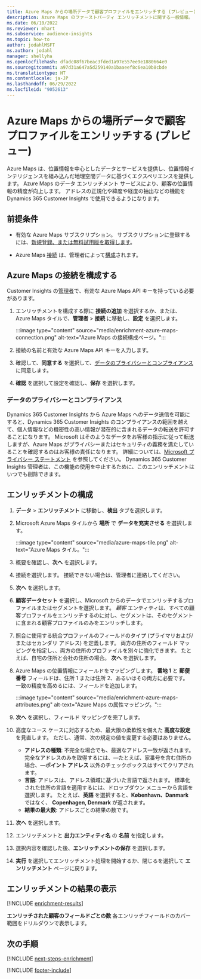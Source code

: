 ```yaml
---
title: Azure Maps からの場所データで顧客プロファイルをエンリッチする (プレビュー)
description: Azure Maps のファーストパーティ エンリッチメントに関する一般情報。
ms.date: 06/10/2022
ms.reviewer: mhart
ms.subservice: audience-insights
ms.topic: how-to
author: jodahlMSFT
ms.author: jodahl
manager: shellyha
ms.openlocfilehash: dfadc08f67beac3fded1a97e557ee9e1880664e0
ms.sourcegitcommit: a97d31a647a5d259140a1baaeef8c6ea10b8cbde
ms.translationtype: HT
ms.contentlocale: ja-JP
ms.lasthandoff: 06/29/2022
ms.locfileid: "9052613"
---
```

# <a name="enrich-customer-profiles-with-location-data-from-azure-maps-preview"></a>Azure Maps からの場所データで顧客プロファイルをエンリッチする (プレビュー)

Azure Maps は、位置情報を中心としたデータとサービスを提供し、位置情報インテリジェンスを組み込んだ地理空間データに基づくエクスペリエンスを提供します。 Azure Maps のデータ エンリッチメント サービスにより、顧客の位置情報の精度が向上します。 アドレスの正規化や緯度や経度の抽出などの機能を Dynamics 365 Customer Insights で使用できるようになります。

## <a name="prerequisites"></a>前提条件

- 有効な Azure Maps サブスクリプション。 サブスクリプションに登録するには、[新規登録、または無料試用版を取得します](https://azure.microsoft.com/services/azure-maps/)。

- Azure Maps [接続](connections.md) は、管理者によって[構成](#configure-the-connection-for-azure-maps)されます。

## <a name="configure-the-connection-for-azure-maps"></a>Azure Maps の接続を構成する

Customer Insights の[管理者](permissions.md#admin)で、有効な Azure Maps API キーを持っている必要があります。

1. エンリッチメントを構成する際に **接続の追加** を選択するか、または、Azure Maps タイルで、**管理者** > **接続** に移動し、**設定** を選択します。

   :::image type="content" source="media/enrichment-azure-maps-connection.png" alt-text="Azure Maps の接続構成ページ。":::

1. 接続の名前と有効な Azure Maps API キーを入力します。

1. 確認して、**同意する** を選択して、[データのプライバシーとコンプライアンス](#data-privacy-and-compliance)に同意します。

1. **確認** を選択して設定を確認し、**保存** を選択します。

### <a name="data-privacy-and-compliance"></a>データのプライバシーとコンプライアンス

Dynamics 365 Customer Insights から Azure Maps へのデータ送信を可能にすると、Dynamics 365 Customer Insights のコンプライアンスの範囲を越えて、個人情報などの機密性の高い情報が潜在的に含まれるデータの転送を許可することになります。 Microsoft はそのようなデータをお客様の指示に従って転送しますが、Azure Maps がプライバシーまたはセキュリティの義務を満たしていることを確認するのはお客様の責任になります。 詳細については、[Microsoft プライバシー ステートメント](https://go.microsoft.com/fwlink/?linkid=396732) を参照してください。
Dynamics 365 Customer Insights 管理者は、この機能の使用を中止するために、このエンリッチメントはいつでも削除できます。

## <a name="configure-the-enrichment"></a>エンリッチメントの構成

1. **データ** > **エンリッチメント** に移動し、**検出** タブを選択します。

1. Microsoft Azure Maps タイルから **場所** で **データを充実させる** を選択します。

   :::image type="content" source="media/azure-maps-tile.png" alt-text="Azure Maps タイル。":::

1. 概要を確認し、**次へ** を選択します。

1. 接続を選択します。 接続できない場合は、管理者に連絡してください。

1. **次へ** を選択します。

1. **顧客データセット** を選択し、Microsoft からのデータでエンリッチするプロファイルまたはセグメントを選択します。 *顧客* エンティティは、すべての顧客プロファイルをエンリッチするのに対し、セグメントは、そのセグメントに含まれる顧客プロファイルのみをエンリッチします。

1. 照合に使用する統合プロファイルのフィールドのタイプ (プライマリおよび/またはセカンダリ アドレス) を定義します。 両方の住所のフィールド マッピングを指定し、、両方の住所のプロファイルを別々に強化できます。 たとえば、自宅の住所と会社の住所の場合。 **次へ** を選択します。

1. Azure Maps の位置情報にフィールドをマッピングします。 **番地 1** と **郵便番号** フィールドは、住所 1 または住所 2、あるいはその両方に必要です。 一致の精度を高めるには、フィールドを追加します。

   :::image type="content" source="media/enrichment-azure-maps-attributes.png" alt-text="Azure Maps の属性マッピング。":::

1. **次へ** を選択し、フィールド マッピングを完了します。

1. 高度なユース ケースに対応するため、最大限の柔軟性を備えた **高度な設定** を見直します。 ただし、通常、次の規定の値を変更する必要はありません。

   - **アドレスの種類**: 不完全な場合でも、最適なアドレス一致が返されます。 完全なアドレスのみを取得するには、&mdash;たとえば、家番号を含む住所の場合、&mdash;**ポイント アドレス** 以外のチェックボックスはすべてクリアされます。
   - **言語**: アドレスは、アドレス領域に基づいた言語で返されます。 標準化された住所の言語を適用するには、ドロップダウン メニューから言語を選択します。 たとえば、**英語** を選択すると、**København、Danmark** ではなく、 **Copenhagen, Denmark** が返されます。
   - **結果の最大数**: アドレスごとの結果の数です。

1. **次へ** を選択します。

1. エンリッチメントと **出力エンティティ名** の **名前** を指定します。

1. 選択内容を確認した後、**エンリッチメントの保存** を選択します。

1. **実行** を選択してエンリッチメント処理を開始するか、閉じるを選択して **エンリッチメント** ページに戻ります。

## <a name="view-enrichment-results"></a>エンリッチメントの結果の表示

[!INCLUDE [enrichment-results](includes/enrichment-results.md)]

**エンリッチされた顧客のフィールドごとの数** 各エンリッチフィールドのカバー範囲をドリルダウンで表示します。

## <a name="next-steps"></a>次の手順

[!INCLUDE [next-steps-enrichment](includes/next-steps-enrichment.md)]

[!INCLUDE [footer-include](includes/footer-banner.md)]
